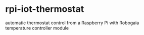 # rpi-iot-thermostat
automatic thermostat control from a Raspberry Pi with Robogaia temperature controller module

